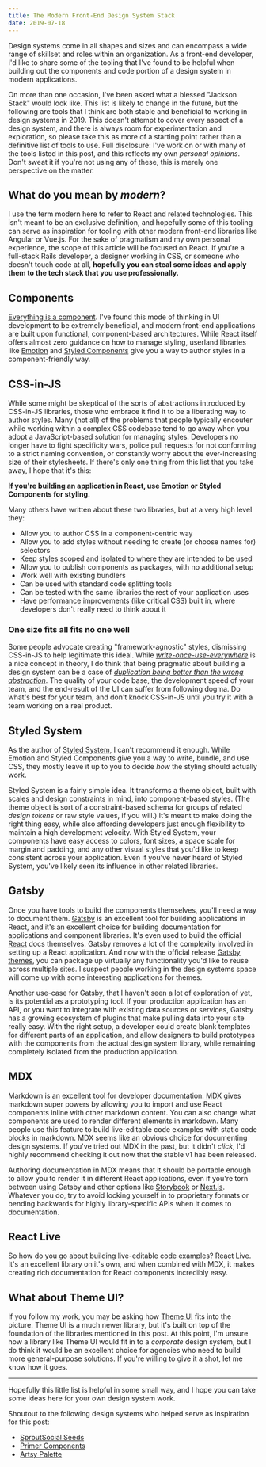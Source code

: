 ```yaml
---
title: The Modern Front-End Design System Stack
date: 2019-07-18
---
```


Design systems come in all shapes and sizes and can encompass a wide range of skillset and roles within an organization.
As a front-end developer, I'd like to share some of the tooling
that I've found to be helpful when building out the components and code portion of a design system
in modern applications.

On more than one occasion, I've been asked what a blessed "Jackson Stack" would look like.
This list is likely to change in the future,
but the following are tools that I think are both stable and beneficial to working in design systems in 2019.
This doesn't attempt to cover every aspect of a design system,
and there is always room for experimentation and exploration,
so please take this as more of a starting point rather than a definitive list of tools to use.
Full disclosure: I've work on or with many of the tools listed in this post, and this reflects my own *personal opinions*.
Don't sweat it if you're not using any of these, this is merely one perspective on the matter.

## What do you mean by *modern*?

I use the term modern here to refer to React and related technologies.
This isn't meant to be an exclusive definition, and hopefully some of this tooling can serve as inspiration for tooling with other modern front-end libraries like Angular or Vue.js.
For the sake of pragmatism and my own personal experience,
the scope of this article will be focused on React.
If you're a full-stack Rails developer, a designer working in CSS, or someone who doesn't touch code at all,
**hopefully you can steal some ideas and apply them to the tech stack that you use professionally.**

<!--
An alternative title for this article could be: *A Technology Stack for Design Systems in the Modern Front-End*, but I think that is a way less interesting and wordier title.
-->

## Components

[Everything is a component](https://jxnblk.com/blog/components/).
I've found this mode of thinking in UI development to be extremely beneficial,
and modern front-end applications are built upon functional, component-based architectures.
While React itself offers almost zero guidance on how to manage styling,
userland libraries like [Emotion][] and [Styled Components][] give you a way to author styles in a component-friendly way.

## CSS-in-JS

While some might be skeptical of the sorts of abstractions introduced by CSS-in-JS libraries,
those who embrace it find it to be a liberating way to author styles.
Many (not all) of the problems that people typically encouter while working within a complex CSS codebase tend to go away when you adopt a JavaScript-based solution for managing styles.
Developers no longer have to fight specificity wars,
police pull requests for not conforming to a strict naming convention,
or constantly worry about the ever-increasing size of their stylesheets.
If there's only one thing from this list that you take away, I hope that it's this:

**If you're building an application in React, use Emotion or Styled Components for styling.**

Many others have written about these two libraries, but at a very high level they:

- Allow you to author CSS in a component-centric way
- Allow you to add styles without needing to create (or choose names for) selectors
- Keep styles scoped and isolated to where they are intended to be used
- Allow you to publish components as packages, with no additional setup
- Work well with existing bundlers
- Can be used with standard code splitting tools
- Can be tested with the same libraries the rest of your application uses
- Have performance improvements (like critical CSS) built in, where developers don't really need to think about it

### One size fits all fits no one well

Some people advocate creating "framework-agnostic" styles, dismissing CSS-in-JS to help legitimate this ideal.
While [*write-once-use-everywhere*](https://en.wikipedia.org/wiki/Write_once,_run_anywhere) is a nice concept in theory,
I do think that being pragmatic about building a design system can be a case of
[*duplication being better than the wrong abstraction*][sandi metz].
The quality of your code base, the development speed of your team, and the end-result of the UI
can suffer from following dogma.
Do what's best for your team, and don't knock CSS-in-JS until you try it with a team working on a real product.

[sandi metz]: https://www.sandimetz.com/blog/2016/1/20/the-wrong-abstraction

## Styled System

As the author of [Styled System][], I can't recommend it enough.
While Emotion and Styled Components give you a way to write, bundle, and use CSS, they mostly leave it up to you to decide *how* the styling should actually work.

Styled System is a fairly simple idea.
It transforms a theme object, built with scales and design constraints in mind, into component-based styles.
(The theme object is sort of a constraint-based schema for groups of related *design tokens* or raw style values, if you will.)
It's meant to make doing the right thing easy,
while also affording
developers just enough flexibility to maintain a high development velocity.
With Styled System, your components have easy access to colors, font sizes, a space scale for margin and padding, and any other visual styles that you'd like to keep consistent across your application.
Even if you've never heard of Styled System, you've likely seen its influence in other related libraries.

## Gatsby

Once you have tools to build the components themselves,
you'll need a way to document them.
[Gatsby][] is an excellent tool for building applications in React, and it's an excellent choice for building documentation for applications and component libraries.
It's even used to build the official [React](https://reactjs.org) docs themselves.
Gatsby removes a lot of the complexity involved in setting up a React application.
And now with the official release [Gatsby themes][], you can package up virtually any functionality you'd like to reuse across multiple sites.
I suspect people working in the design systems space will
come up with some interesting applications for themes.

Another use-case for Gatsby, that I haven't seen a lot of exploration of yet, is its potential as a prototyping tool.
If your production application has an API, or you want to integrate with existing data sources or services,
Gatsby has a growing ecosystem of plugins that make pulling data into your site really easy.
With the right setup, a developer could create blank templates for different parts of an application, and allow designers to build prototypes with the components from the actual design system library,
while remaining
completely isolated from the production application.

## MDX

Markdown is an excellent tool for developer documentation.
[MDX][] gives markdown super powers by allowing you to import and use React components inline with other markdown content.
You can also change what components are used to render different elements in markdown.
Many people use this feature to build live-editable code examples
with static code blocks in markdown.
MDX seems like an obvious choice for documenting design systems.
If you've tried out MDX in the past, but it didn't *click*, I'd highly recommend checking it out now that the stable v1 has been released.

Authoring documentation in MDX means that it should be portable enough to allow you to render it in different React applications,
even if you're torn between using Gatsby and other options like [Storybook][] or [Next.js][].
Whatever you do, try to avoid locking yourself in to proprietary formats
or bending backwards for highly library-specific APIs when it comes to documentation.

## React Live

So how do you go about building live-editable code examples? React Live.
It's an excellent library on it's own, and when combined with MDX, it makes creating rich documentation for React components incredibly easy.

## What about Theme UI?

If you follow my work, you may be asking how [Theme UI][] fits into the picture.
Theme UI is a much newer library, but it's built on top of the foundation of the libraries mentioned in this post.
At this point, I'm unsure how a library like Theme UI would fit in to a *corporate* design system,
but I do think it would be an excellent choice for agencies who need to build more general-purpose solutions.
If you're willing to give it a shot, let me know how it goes.

---

Hopefully this little list is helpful in some small way,
and I hope you can take some ideas here for your own design system work.

Shoutout to the following design systems who helped serve as inspiration for this post:

- [SproutSocial Seeds](https://sproutsocial.com/seeds/)
- [Primer Components](https://primer.style/components)
- [Artsy Palette](https://palette.artsy.net/)


<!--

## Honorable Mentions
- Jest
- React Testing LIbrary
- Colorbox (Lyft tool)
- (Cloudflare)
- Colorable (web & npm package)
- Contrast Swatch

-->


[styled system]: https://styled-system.com
[emotion]: https://emotion.sh
[styled components]: https://styled-components.com
[gatsby]: https://gatsbyjs.org
[mdx]: https://mdxjs.com
[gatsby themes]: https://www.gatsbyjs.org/blog/2019-07-03-announcing-stable-release-gatsby-themes/
[storybook]: https://storybook.js.org/
[next.js]: https://nextjs.org
[theme ui]: https://theme-ui.com
[tweet]: https://mobile.twitter.com/jxnblk/status/1144666765563224064
